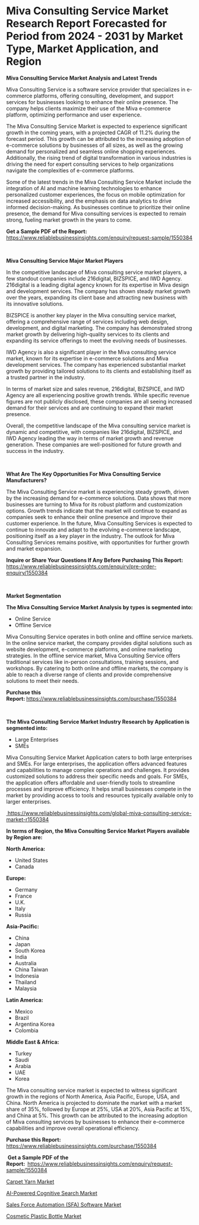 <p><h1>Miva Consulting Service Market Research Report Forecasted for Period from 2024 -  2031 by Market Type, Market Application, and Region</h1></p><p><strong>Miva Consulting Service Market Analysis and Latest Trends</strong></p>
<p><p>Miva Consulting Service is a software service provider that specializes in e-commerce platforms, offering consulting, development, and support services for businesses looking to enhance their online presence. The company helps clients maximize their use of the Miva e-commerce platform, optimizing performance and user experience.</p><p>The Miva Consulting Service Market is expected to experience significant growth in the coming years, with a projected CAGR of 11.2% during the forecast period. This growth can be attributed to the increasing adoption of e-commerce solutions by businesses of all sizes, as well as the growing demand for personalized and seamless online shopping experiences. Additionally, the rising trend of digital transformation in various industries is driving the need for expert consulting services to help organizations navigate the complexities of e-commerce platforms.</p><p>Some of the latest trends in the Miva Consulting Service Market include the integration of AI and machine learning technologies to enhance personalized customer experiences, the focus on mobile optimization for increased accessibility, and the emphasis on data analytics to drive informed decision-making. As businesses continue to prioritize their online presence, the demand for Miva consulting services is expected to remain strong, fueling market growth in the years to come.</p></p>
<p><strong>Get a Sample PDF of the Report:&nbsp;</strong> <a href="https://www.reliablebusinessinsights.com/enquiry/request-sample/1550384">https://www.reliablebusinessinsights.com/enquiry/request-sample/1550384</a></p>
<p>&nbsp;</p>
<p><strong>Miva Consulting Service Major Market Players</strong></p>
<p><p>In the competitive landscape of Miva consulting service market players, a few standout companies include 216digital, BIZSPICE, and IWD Agency. 216digital is a leading digital agency known for its expertise in Miva design and development services. The company has shown steady market growth over the years, expanding its client base and attracting new business with its innovative solutions.</p><p>BIZSPICE is another key player in the Miva consulting service market, offering a comprehensive range of services including web design, development, and digital marketing. The company has demonstrated strong market growth by delivering high-quality services to its clients and expanding its service offerings to meet the evolving needs of businesses.</p><p>IWD Agency is also a significant player in the Miva consulting service market, known for its expertise in e-commerce solutions and Miva development services. The company has experienced substantial market growth by providing tailored solutions to its clients and establishing itself as a trusted partner in the industry.</p><p>In terms of market size and sales revenue, 216digital, BIZSPICE, and IWD Agency are all experiencing positive growth trends. While specific revenue figures are not publicly disclosed, these companies are all seeing increased demand for their services and are continuing to expand their market presence.</p><p>Overall, the competitive landscape of the Miva consulting service market is dynamic and competitive, with companies like 216digital, BIZSPICE, and IWD Agency leading the way in terms of market growth and revenue generation. These companies are well-positioned for future growth and success in the industry.</p></p>
<p>&nbsp;</p>
<p><strong>What Are The Key Opportunities For Miva Consulting Service Manufacturers?</strong></p>
<p><p>The Miva Consulting Service market is experiencing steady growth, driven by the increasing demand for e-commerce solutions. Data shows that more businesses are turning to Miva for its robust platform and customization options. Growth trends indicate that the market will continue to expand as companies seek to enhance their online presence and improve their customer experience. In the future, Miva Consulting Services is expected to continue to innovate and adapt to the evolving e-commerce landscape, positioning itself as a key player in the industry. The outlook for Miva Consulting Services remains positive, with opportunities for further growth and market expansion.</p></p>
<p><strong>Inquire or Share Your Questions If Any Before Purchasing This Report:</strong> <a href="https://www.reliablebusinessinsights.com/enquiry/pre-order-enquiry/1550384">https://www.reliablebusinessinsights.com/enquiry/pre-order-enquiry/1550384</a></p>
<p>&nbsp;</p>
<p><strong>Market Segmentation</strong></p>
<p><strong>The Miva Consulting Service Market Analysis by types is segmented into:</strong></p>
<p><ul><li>Online Service</li><li>Offline Service</li></ul></p>
<p><p>Miva Consulting Service operates in both online and offline service markets. In the online service market, the company provides digital solutions such as website development, e-commerce platforms, and online marketing strategies. In the offline service market, Miva Consulting Service offers traditional services like in-person consultations, training sessions, and workshops. By catering to both online and offline markets, the company is able to reach a diverse range of clients and provide comprehensive solutions to meet their needs.</p></p>
<p><strong>Purchase this Report:&nbsp;</strong><a href="https://www.reliablebusinessinsights.com/purchase/1550384">https://www.reliablebusinessinsights.com/purchase/1550384</a></p>
<p>&nbsp;</p>
<p><strong>The Miva Consulting Service Market Industry Research by Application is segmented into:</strong></p>
<p><ul><li>Large Enterprises</li><li>SMEs</li></ul></p>
<p><p>Miva Consulting Service Market Application caters to both large enterprises and SMEs. For large enterprises, the application offers advanced features and capabilities to manage complex operations and challenges. It provides customized solutions to address their specific needs and goals. For SMEs, the application offers affordable and user-friendly tools to streamline processes and improve efficiency. It helps small businesses compete in the market by providing access to tools and resources typically available only to larger enterprises.</p></p>
<p><a href="https://www.reliablebusinessinsights.com/global-miva-consulting-service-market-r1550384">&nbsp;https://www.reliablebusinessinsights.com/global-miva-consulting-service-market-r1550384</a></p>
<p><strong>In terms of Region, the Miva Consulting Service Market Players available by Region are:</strong></p>
<p>
    <p> <strong> North America: </strong>
        <ul>
            <li>United States</li>
            <li>Canada</li>
        </ul>
        </p> 
    <p> <strong> Europe: </strong>
        <ul>
            <li>Germany</li>
            <li>France</li>
            <li>U.K.</li>
            <li>Italy</li>
            <li>Russia</li>
        </ul>
        </p> 
    <p> <strong> Asia-Pacific: </strong>
        <ul>
            <li>China</li>
            <li>Japan</li>
            <li>South Korea</li>
            <li>India</li>
            <li>Australia</li>
            <li>China Taiwan</li>
            <li>Indonesia</li>
            <li>Thailand</li>
            <li>Malaysia</li>
        </ul>
        </p> 
    <p> <strong> Latin America: </strong>
        <ul>
            <li>Mexico</li>
            <li>Brazil</li>
            <li>Argentina Korea</li>
            <li>Colombia</li>
        </ul>
        </p> 
    <p> <strong> Middle East & Africa: </strong>
        <ul>
            <li>Turkey</li>
            <li>Saudi</li>
            <li>Arabia</li>
            <li>UAE</li>
            <li>Korea</li>
        </ul>
    </p>
    </p>
<p><p>The Miva consulting service market is expected to witness significant growth in the regions of North America, Asia Pacific, Europe, USA, and China. North America is projected to dominate the market with a market share of 35%, followed by Europe at 25%, USA at 20%, Asia Pacific at 15%, and China at 5%. This growth can be attributed to the increasing adoption of Miva consulting services by businesses to enhance their e-commerce capabilities and improve overall operational efficiency.</p></p>
<p><strong>Purchase this Report: </strong><a href="https://www.reliablebusinessinsights.com/purchase/1550384">https://www.reliablebusinessinsights.com/purchase/1550384</a></p>
<p>&nbsp;<strong>Get a Sample PDF of the Report:&nbsp;&nbsp;</strong><a href="https://www.reliablebusinessinsights.com/enquiry/request-sample/1550384">https://www.reliablebusinessinsights.com/enquiry/request-sample/1550384</a></p>
<p><strong></strong></p>
<p><p><a href="https://medium.com/@alexander.bell98078/global-carpet-yarn-market-opportunities-and-forecast-for-period-from-2024-to-2031-79e8e453ca49">Carpet Yarn Market</a></p><p><a href="https://github.com/BurtonGALEN/Market-Research-Report-List-1/blob/main/ai-powered-cognitive-search-market.md">AI-Powered Cognitive Search Market</a></p><p><a href="https://github.com/VincentButlerjXXf/Market-Research-Report-List-1/blob/main/sales-force-automation-sfa-software-market.md">Sales Force Automation (SFA) Software Market</a></p><p><a href="https://medium.com/@kathleenjacksond65/future-trends-in-global-cosmetic-plastic-bottle-market-market-insights-and-analysis-from-2024-to-d2a26bb30691">Cosmetic Plastic Bottle Market</a></p></p>